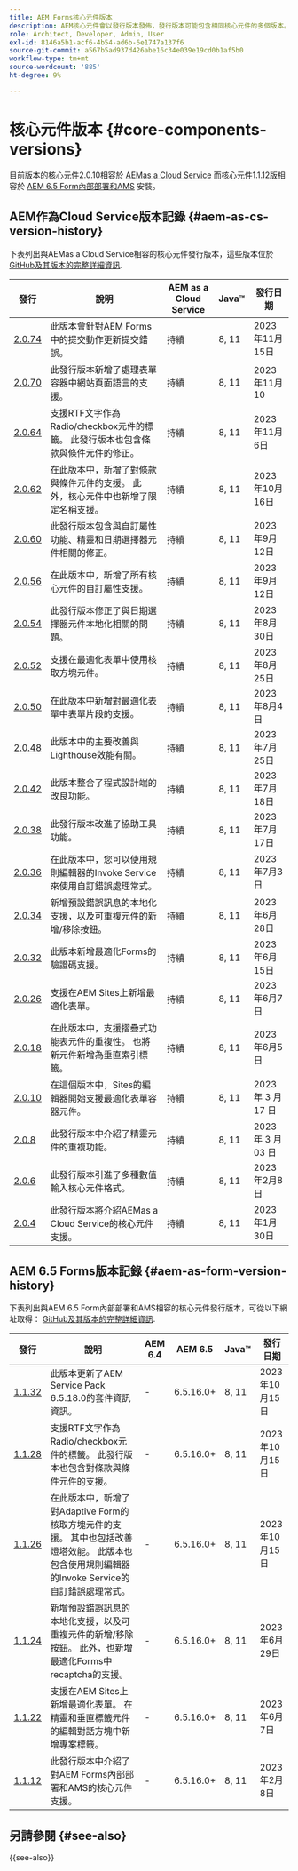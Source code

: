 ```yaml
---
title: AEM Forms核心元件版本
description: AEM核心元件會以發行版本發佈，發行版本可能包含相同核心元件的多個版本。 本檔案說明什麼是發行版本和版本，以及如何瞭解與核心元件和AEM的相容性。
role: Architect, Developer, Admin, User
exl-id: 8146a5b1-acf6-4b54-ad6b-6e1747a137f6
source-git-commit: a567b5ad937d426abe16c34e039e19cd0b1af5b0
workflow-type: tm+mt
source-wordcount: '885'
ht-degree: 9%

---
```


# 核心元件版本 {#core-components-versions}

目前版本的核心元件2.0.10相容於 [AEMas a Cloud Service](https://experienceleague.adobe.com/docs/experience-manager-cloud-service/landing/home.html) 而核心元件1.1.12版相容於 [AEM 6.5 Form內部部署和AMS](https://experienceleague.adobe.com/docs/experience-manager-65/user-guide/home.html) 安裝。

## AEM作為Cloud Service版本記錄 {#aem-as-cs-version-history}

下表列出與AEMas a Cloud Service相容的核心元件發行版本，這些版本位於 [GitHub及其版本的完整詳細資訊](https://github.com/adobe/aem-core-forms-components/releases).

| 發行 | 說明 | AEM as a Cloud Service  | Java™ | 發行日期 |
|---|---|---|---|---|
| [2.0.74](https://github.com/adobe/aem-core-forms-components/releases/tag/core-forms-components-reactor-2.0.74) | 此版本會針對AEM Forms中的提交動作更新提交錯誤。 | 持續 | 8, 11 | 2023年11月15日 |
| [2.0.70](https://github.com/adobe/aem-core-forms-components/releases/tag/core-forms-components-reactor-2.0.70) | 此發行版本新增了處理表單容器中網站頁面語言的支援。 | 持續 | 8, 11 | 2023年11月10 |
| [2.0.64](https://github.com/adobe/aem-core-forms-components/releases/tag/core-forms-components-reactor-2.0.64) | 支援RTF文字作為Radio/checkbox元件的標籤。 此發行版本也包含條款與條件元件的修正。 | 持續 | 8, 11 | 2023年11月6日 |
| [2.0.62](https://github.com/adobe/aem-core-forms-components/releases/tag/core-forms-components-reactor-2.0.62) | 在此版本中，新增了對條款與條件元件的支援。 此外，核心元件中也新增了限定名稱支援。 | 持續 | 8, 11 | 2023年10月16日 |
| [2.0.60](https://github.com/adobe/aem-core-forms-components/releases/tag/core-forms-components-reactor-2.0.60) | 此發行版本包含與自訂屬性功能、精靈和日期選擇器元件相關的修正。 | 持續 | 8, 11 | 2023年9月12日 |
| [2.0.56](https://github.com/adobe/aem-core-forms-components/releases/tag/core-forms-components-reactor-2.0.56) | 在此版本中，新增了所有核心元件的自訂屬性支援。 | 持續 | 8, 11 | 2023年9月12日 |
| [2.0.54](https://github.com/adobe/aem-core-forms-components/releases/tag/core-forms-components-reactor-2.0.54) | 此發行版本修正了與日期選擇器元件本地化相關的問題。 | 持續 | 8, 11 | 2023年8月30日 |
| [2.0.52](https://github.com/adobe/aem-core-forms-components/releases/tag/core-forms-components-reactor-2.0.52) | 支援在最適化表單中使用核取方塊元件。 | 持續 | 8, 11 | 2023年8月25日 |
| [2.0.50](https://github.com/adobe/aem-core-forms-components/releases/tag/core-forms-components-reactor-2.0.50) | 在此版本中新增對最適化表單中表單片段的支援。 | 持續 | 8, 11 | 2023年8月4日 |
| [2.0.48](https://github.com/adobe/aem-core-forms-components/releases/tag/core-forms-components-reactor-2.0.48) | 此版本中的主要改善與Lighthouse效能有關。 | 持續 | 8, 11 | 2023年7月25日 |
| [2.0.42](https://github.com/adobe/aem-core-forms-components/releases/tag/core-forms-components-reactor-2.0.42) | 此版本整合了程式設計端的改良功能。 | 持續 | 8, 11 | 2023年7月18日 |
| [2.0.38](https://github.com/adobe/aem-core-forms-components/releases/tag/core-forms-components-reactor-2.0.38) | 此發行版本改進了協助工具功能。 | 持續 | 8, 11 | 2023年7月17日 |
| [2.0.36](https://github.com/adobe/aem-core-forms-components/releases/tag/core-forms-components-reactor-2.0.36) | 在此版本中，您可以使用規則編輯器的Invoke Service來使用自訂錯誤處理常式。 | 持續 | 8, 11 | 2023年7月3日 |
| [2.0.34](https://github.com/adobe/aem-core-forms-components/releases/tag/core-forms-components-reactor-2.0.34) | 新增預設錯誤訊息的本地化支援，以及可重複元件的新增/移除按鈕。 | 持續 | 8, 11 | 2023年6月28日 |
| [2.0.32](https://github.com/adobe/aem-core-forms-components/releases/tag/core-forms-components-reactor-2.0.32) | 此版本新增最適化Forms的驗證碼支援。 | 持續 | 8, 11 | 2023年6月15日 |
| [2.0.26](https://github.com/adobe/aem-core-forms-components/releases/tag/core-forms-components-reactor-2.0.26) | 支援在AEM Sites上新增最適化表單。 | 持續 | 8, 11 | 2023年6月7日 |
| [2.0.18](https://github.com/adobe/aem-core-forms-components/releases/tag/core-forms-components-reactor-2.0.18) | 在此版本中，支援摺疊式功能表元件的重複性。 也將新元件新增為垂直索引標籤。 | 持續 | 8, 11 | 2023年6月5日 |
| [2.0.10](https://github.com/adobe/aem-core-forms-components/releases/tag/core-forms-components-reactor-2.0.10) | 在這個版本中，Sites的編輯器開始支援最適化表單容器元件。 | 持續 | 8, 11 | 2023 年 3 月 17 日 |
| [2.0.8](https://github.com/adobe/aem-core-forms-components/releases/tag/core-forms-components-reactor-2.0.8) | 此發行版本中介紹了精靈元件的重複功能。 | 持續 | 8, 11 | 2023 年 3 月 03 日 |
| [2.0.6](https://github.com/adobe/aem-core-forms-components/releases/tag/core-forms-components-reactor-2.0.6) | 此發行版本引進了多種數值輸入核心元件格式。 | 持續 | 8, 11 | 2023年2月8日 |
| [2.0.4](https://github.com/adobe/aem-core-forms-components/releases/tag/core-forms-components-reactor-2.0.6) | 此發行版本將介紹AEMas a Cloud Service的核心元件支援。 | 持續 | 8, 11 | 2023年1月30日 |

## AEM 6.5 Forms版本記錄 {#aem-as-form-version-history}

下表列出與AEM 6.5 Form內部部署和AMS相容的核心元件發行版本，可從以下網址取得： [GitHub及其版本的完整詳細資訊](https://github.com/adobe/aem-core-forms-components/releases/tag/core-forms-components-reactor-1.1.12).

| 發行 | 說明 | AEM 6.4 | AEM 6.5 | Java™ | 發行日期 |
|---|---|---|---|---|---|
| [1.1.32](https://github.com/adobe/aem-core-forms-components/releases/tag/core-forms-components-reactor-1.1.32) | 此版本更新了AEM Service Pack 6.5.18.0的套件資訊資訊。 | - | 6.5.16.0+ | 8, 11 | 2023年10月15日 |
| [1.1.28](https://github.com/adobe/aem-core-forms-components/releases/tag/core-forms-components-reactor-1.1.28) | 支援RTF文字作為Radio/checkbox元件的標籤。 此發行版本也包含對條款與條件元件的支援。 | - | 6.5.16.0+ | 8, 11 | 2023年10月15日 |
| [1.1.26](https://github.com/adobe/aem-core-forms-components/releases/tag/core-forms-components-reactor-1.1.26) | 在此版本中，新增了對Adaptive Form的核取方塊元件的支援。 其中也包括改善燈塔效能。 此版本也包含使用規則編輯器的Invoke Service的自訂錯誤處理常式。 | - | 6.5.16.0+ | 8, 11 | 2023年10月15日 |
| [1.1.24](https://github.com/adobe/aem-core-forms-components/releases/tag/core-forms-components-reactor-1.1.24) | 新增預設錯誤訊息的本地化支援，以及可重複元件的新增/移除按鈕。 此外，也新增最適化Forms中recaptcha的支援。 | - | 6.5.16.0+ | 8, 11 | 2023年6月29日 |
| [1.1.22](https://github.com/adobe/aem-core-forms-components/releases/tag/core-forms-components-reactor-1.1.22) | 支援在AEM Sites上新增最適化表單。 在精靈和垂直標籤元件的編輯對話方塊中新增專案標籤。 | - | 6.5.16.0+ | 8, 11 | 2023年6月7日 |
| [1.1.12](https://github.com/adobe/aem-core-forms-components/releases/tag/core-forms-components-reactor-1.1.12) | 此發行版本中介紹了對AEM Forms內部部署和AMS的核心元件支援。 | - | 6.5.16.0+ | 8, 11 | 2023年2月8日 |

## 另請參閱 {#see-also}

{{see-also}}